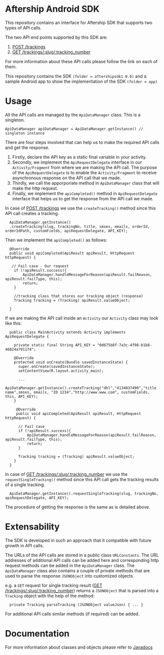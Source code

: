 # Aftership Android SDK

This repository contains an interface for Aftership SDK that supports two types of API calls. 

The two API end points supported by this SDK are:

  1. <a href="https://www.aftership.com/docs/api/4/trackings/post-trackings">POST /trackings</a>
  2. <a href="https://www.aftership.com/docs/api/4/trackings/get-trackings-slug-tracking_number">GET /trackings/:slug/:tracking_number</a>

For more information about these API calls please follow the link on each of them.

This repository contains the SDK `(folder = aftershipsdk1.0.0)` and a sample Android app to show the implementation of the SDK `(folder = app)`

# Usage

All the API calls are managed by the `ApiDataManager` class. This is a singleton.

    ApiDataManager apiDataManager = ApiDataManager.getInstance() // singleton instance
    
    

There are four steps involved that can help us to make the required API calls and get the response.

  1. Firstly, declare the API key as a static final variable in your activity.   
  2. Secondly, we implement the `ApiRequestDelegate` interface in our `Activity/Fragment` from where we are making the API call. The purpose of the `ApiRequestDelegate` is to enable the `Activity/Fragment` to receive asynchronous response on the API call that we made.
  3. Thirdly, we call the apporporiate method in `ApiDataManager` class that will make the http request.
  4. Finally, we implement the `apiCompleted()` method in `ApiRequestDelegate` interface that helps us to get the response from the API call we made.
  
In case of  <a href="https://www.aftership.com/docs/api/4/trackings/post-trackings">POST /trackings</a> we use the `createTracking()` method since this API call creates a tracking.

      ApiDataManager.getInstance()
      .createTracking(slug, trackingNo, title, smses, emails, orderId, orderIdPath, customFields, apiRequestDelegate, API_KEY);
      
      
Then we implement the `apiCompleted()` as follows:

      @Override
      public void apiCompleted(ApiResult apiResult, HttpRequest httpRequest) {
      
       // Fail case - Our request 
        if (!apiResult.success){
            ApiDataManager.handleMessageForReason(apiResult.failReason, apiResult.failType, this);
            return;
        }
        
        //tracking class that stores our tracking object (response)
        Tracking tracking = (Tracking) apiResult.valueObject;
        
      }
  
  If we are making the API call inside an `Activity` our `Activity` class may look like this:
  
      public class MainActivity extends Activity implements ApiRequestDelegate {
      
        private static final String API_KEY = "0d675b8f-7a3c-4f98-b1b8-46824a791174";
      
        @Override
        protected void onCreate(Bundle savedInstanceState) {
          super.onCreate(savedInstanceState);
          setContentView(R.layout.activity_main);
          
          ...
          ApiDataManager.getInstance().createTracking("dhl","4134837490","title name",smses, emails, "ID 1234","http://www.www.com", customFields, this, API_KEY);
        }
        
         @Override
         public void apiCompleted(ApiResult apiResult, HttpRequest httpRequest) {

          // Fail case
          if (!apiResult.success){
              ApiDataManager.handleMessageForReason(apiResult.failReason, apiResult.failType, this);
              return;
          }
          
          Tracking tracking = (Tracking) apiResult.valueObject;
        }  
      }

In case of  <a href="https://www.aftership.com/docs/api/4/trackings/get-trackings-slug-tracking_number">GET /trackings/:slug/:tracking_number</a> we use the `requestSingleTracking()` method since this API call gets the tracking results of a single tracking.

      ApiDataManager.getInstance().requestSingleTracking(slug, trackingNo, apiRequestDelegate, API_KEY);

The procedure of getting the response is the same as is detailed above.

# Extensability

The SDK is developed in such an approach that it compatible with future growth in API calls.

The URLs of the API calls are stored in a public class `URLConstants`. The URL addresses of additional API calls can be added here and corresponding http request methods can be added in the `ApiDataManager` class. The `ApiDataManager` class also contains a couple of private methods that are used to parse the response `JSONObject` into customized objects.

e.g. a `GET` request for single tracking result (<a href="https://www.aftership.com/docs/api/4/trackings/get-trackings-slug-tracking_number">GET /trackings/:slug/:tracking_number</a>) returns a `JSONObject` that is parsed into a `Tracking` object with the help of the method:

      private Tracking parseTracking (JSONObject valueJson) { ... }

For additional API calls similar methods (if required) can be added.

# Documentation

For more information about classes and objects please refer to
<a href = "https://haroon91.github.io/AftershipSDK_Android/aftershipsdk1.0.0/javadoc/index.html">Javadocs</a>
